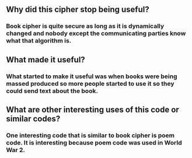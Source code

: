 ## Why did this cipher stop being useful?

### Book cipher is quite secure as long as it is dynamically changed and nobody except the communicating parties know what that algorithm is.

## What made it useful?

### What started to make it useful was when books were being massed produced so more people started to use it so they could send text about the book.

## What are other interesting uses of this code or similar codes?

### One interesting code that is similar to book cipher is poem code. It is interesting because  poem code was used in World War 2.

